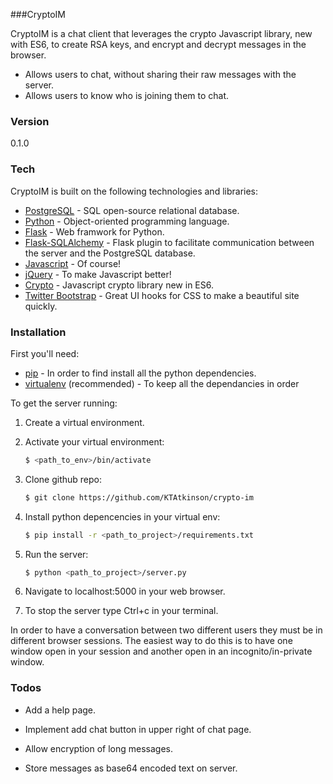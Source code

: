 ###CryptoIM

CryptoIM is a chat client that leverages the crypto Javascript library, new with ES6, to create RSA keys, and encrypt and decrypt messages in the browser. 

  - Allows users to chat, without sharing their raw messages with the server.
  - Allows users to know who is joining them to chat.
 
### Version
0.1.0

### Tech

CryptoIM is built on the following technologies and libraries:

* [PostgreSQL] - SQL open-source relational database.
* [Python] - Object-oriented programming language.
* [Flask] - Web framwork for Python.
* [Flask-SQLAlchemy] - Flask plugin to facilitate communication between the server and the PostgreSQL database.
* [Javascript] - Of course!
* [jQuery] - To make Javascript better!
* [Crypto] - Javascript crypto library new in ES6.
* [Twitter Bootstrap] - Great UI hooks for CSS to make a beautiful site quickly.

### Installation

First you'll need:
* [pip] - In order to find install all the python dependencies.
* [virtualenv] (recommended) - To keep all the dependancies in order

To get the server running:

1. Create a virtual environment.

2. Activate your virtual environment:
    ```sh
    $ <path_to_env>/bin/activate
    ```

3. Clone github repo:
    ```sh
    $ git clone https://github.com/KTAtkinson/crypto-im
    ```

4. Install python depencencies in your virtual env:
    ```sh
    $ pip install -r <path_to_project>/requirements.txt
    ```
5. Run the server:
    ```sh
    $ python <path_to_project>/server.py
    ```

6. Navigate to localhost:5000 in your web browser.

7. To stop the server type Ctrl+c in your terminal.

In order to have a conversation between two different users they must be in different browser sessions. The easiest way to do this is to have one window open in your session and another open in an incognito/in-private window.

### Todos
 * Add a help page.
 * Implement add chat button in upper right of chat page.
 * Allow encryption of long messages.
 * Store messages as base64 encoded text on server.
  
   
   [PostgreSQL]: <http://www.postgresql.org/>
   [Python]: <https://www.python.org/>
   [Flask]: <http://flask.pocoo.org/>
   [Flask-SQLAlchemy]: <http://flask-sqlalchemy.pocoo.org/2.1/>
   [Javascript]: <https://developer.mozilla.org/en-US/docs/Web/JavaScript>
   [Twitter Bootstrap]: <http://twitter.github.com/bootstrap/>
   [Crypto]: <https://developer.mozilla.org/en-US/docs/Web/API/Window/crypto>
   [jQuery]: <http://jquery.com>
   [pip]: <https://pypi.python.org/pypi/pip>
   [virtualenv]: <https://virtualenv.readthedocs.org/en/latest/>


